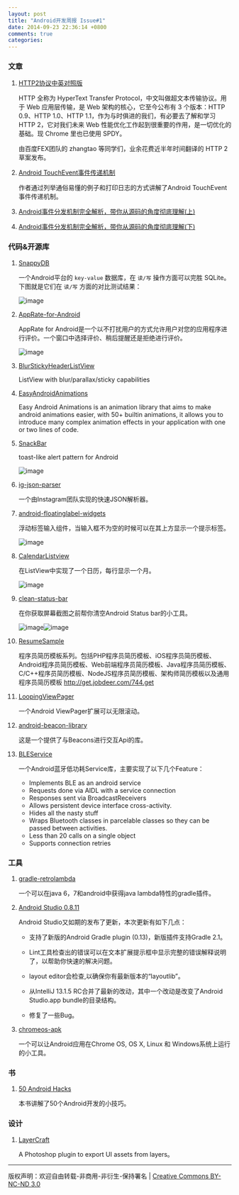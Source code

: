 ```yaml
---
layout: post
title: "Android开发周报 Issue#1"
date: 2014-09-23 22:36:14 +0800
comments: true
categories: 
---
```


### 文章

1. [HTTP2协议中英对照版](https://github.com/fex-team/http2-spec/blob/master/HTTP2中英对照版(06-29).md)

	HTTP 全称为 HyperText Transfer Protocol，中文叫做超文本传输协议。用于 Web 应用层传输，是 Web 架构的核心，它至今公布有 3 个版本：HTTP 0.9、HTTP 1.0、HTTP 1.1，作为与时俱进的我们，有必要去了解和学习 HTTP 2，它对我们未来 Web 性能优化工作起到很重要的作用，是一切优化的基础。现 Chrome 里也已使用 SPDY。
	
	由百度FEX团队的 zhangtao 等同学们，业余花费近半年时间翻译的 HTTP 2 草案发布。
	
2. [Android TouchEvent事件传递机制](http://blog.csdn.net/morgan_xww/article/details/9372285#comments)
	
	作者通过列举通俗易懂的例子和打印日志的方式讲解了Android TouchEvent事件传递机制。		
3. [Android事件分发机制完全解析，带你从源码的角度彻底理解(上)](http://blog.csdn.net/guolin_blog/article/details/9097463)	

4. [Android事件分发机制完全解析，带你从源码的角度彻底理解(下)](http://blog.csdn.net/loongggdroid/article/details/19118475)


### 代码&开源库

1. [SnappyDB](https://github.com/nhachicha/SnappyDB)

	一个Android平台的 `key-value` 数据库，在 `读/写` 操作方面可以完胜 SQLite。 下图就是它们在 `读/写` 方面的对比测试结果：

	![image](https://camo.githubusercontent.com/0f6193a1f84aa8a77d07ac18d3566b87bc89999b/687474703a2f2f736e6170707964622e636f6d2f696d672f62656e63686d61726b5f73716c6974655f776974685f7472616e73616374696f6e2e706e67)

2. [AppRate-for-Android](https://github.com/kikoso/AppRate-for-Android) 

	AppRate for Android是一个以不打扰用户的方式允许用户对您的应用程序进行评价。一个窗口中选择评价、稍后提醒还是拒绝进行评价。

	![image](https://camo.githubusercontent.com/f84466fd21066bad1ba7c47224f8f351a21d2361/68747470733a2f2f7261772e6769746875622e636f6d2f6b696b6f736f2f417070526174652d666f722d416e64726f69642f6d61737465722f6172742f73637265656e73686f742e706e67)
	
3. [BlurStickyHeaderListView](https://github.com/emmano/BlurStickyHeaderListView) 

	ListView with blur/parallax/sticky capabilities
	
4. [EasyAndroidAnimations](https://github.com/2359media/EasyAndroidAnimations) 

	Easy Android Animations is an animation library that aims to make android animations easier, with 50+ builtin animations, it allows you to introduce many complex animation effects in your application with one or two lines of code.


5. [SnackBar](https://github.com/MrEngineer13/SnackBar)

	toast-like alert pattern for Android

	![image](https://camo.githubusercontent.com/67a39af16f3d46631567c1f7bd7dcddeb3c4c9e9/687474703a2f2f6d6174657269616c2d64657369676e2e73746f726167652e676f6f676c65617069732e636f6d2f696d616765732f636f6d706f6e656e74732d746f617374732d73706563732d737065635f746f6173745f30335f315f6c617267655f6d6470692e706e67)

7. [ig-json-parser](https://github.com/Instagram/ig-json-parser)

	一个由Instagram团队实现的快速JSON解析器。
	
8. [android-floatinglabel-widgets](https://github.com/marvinlabs/android-floatinglabel-widgets)
	
	浮动标签输入组件，当输入框不为空的时候可以在其上方显示一个提示标签。
	
	![image](https://camo.githubusercontent.com/ae02c8934861e7fcc10661cfed79f7276dfe06b7/687474703a2f2f696d672e796f75747562652e636f6d2f76692f68705a4439674a635267302f302e6a7067)
	
9. [CalendarListview](https://github.com/traex/CalendarListview)

	在ListView中实现了一个日历，每行显示一个月。
	
	![image](https://github.com/traex/CalendarListview/raw/master/demo.gif)

10. [clean-status-bar](https://github.com/emmaguy/clean-status-bar)

	在你获取屏幕截图之前帮你清空Android Status bar的小工具。
	
	![image](https://raw.githubusercontent.com/emmaguy/clean-status-bar/master/images/before.png)![image](https://raw.githubusercontent.com/emmaguy/clean-status-bar/master/images/after.png)
	
11. [ResumeSample](https://github.com/geekcompany/ResumeSample)

	程序员简历模板系列。包括PHP程序员简历模板、iOS程序员简历模板、Android程序员简历模板、Web前端程序员简历模板、Java程序员简历模板、C/C++程序员简历模板、NodeJS程序员简历模板、架构师简历模板以及通用程序员简历模板 
http://get.jobdeer.com/744.get

12. [LoopingViewPager](https://github.com/imbryk/LoopingViewPager)
	
	一个Android ViewPager扩展可以无限滚动。

13. [android-beacon-library](https://github.com/AltBeacon/android-beacon-library)

	这是一个提供了与Beacons进行交互Api的库。
	
14. [BLEService](https://github.com/RatioLabs/BLEService)

	一个Android蓝牙低功耗Service库，主要实现了以下几个Feature：

	* Implements BLE as an android service
	* Requests done via AIDL with a service connection
	* Responses sent via BroadcastReceivers
	* Allows persistent device interface cross-activity.
	* Hides all the nasty stuff
	* Wraps Bluetooth classes in parcelable classes so they can be passed between activities.
	* Less than 20 calls on a single object
	* Supports connection retries

### 工具

1. [gradle-retrolambda](https://github.com/evant/gradle-retrolambda)

	一个可以在java 6，7和android中获得java lambda特性的gradle插件。

2. [Android Studio 0.8.11](http://www.androiddevtools.cn)

	Android Studio又如期的发布了更新，本次更新有如下几点：
	
	* 支持了新版的Android Gradle plugin (0.13)，新版插件支持Gradle 2.1。
	
	* Lint工具检查出的错误可以在文本扩展提示框中显示完整的错误解释说明了，以帮助你快速的解决问题。
	
	* layout editor会检查,以确保你有最新版本的“layoutlib”。
	
	* 从IntelliJ 13.1.5 RC合并了最新的改动，其中一个改动是改变了Android Studio.app bundle的目录结构。
	
	* 修复了一些Bug。
3. [chromeos-apk](https://github.com/vladikoff/chromeos-apk)
	
	一个可以让Android应用在Chrome OS, OS X, Linux 和 Windows系统上运行的小工具。
	
### 书

1. [50 Android Hacks](http://it-ebooks.info/book/2445/)

	本书讲解了50个Android开发的小技巧。

### 设计

1. [LayerCraft](http://lab.rayps.com/lc/)
	
	A Photoshop plugin to export UI assets from layers。
	
----
版权声明：欢迎自由转载-非商用-非衍生-保持署名 | [Creative Commons BY-NC-ND 3.0](http://creativecommons.org/licenses/by-nc-nd/3.0/deed.zh)